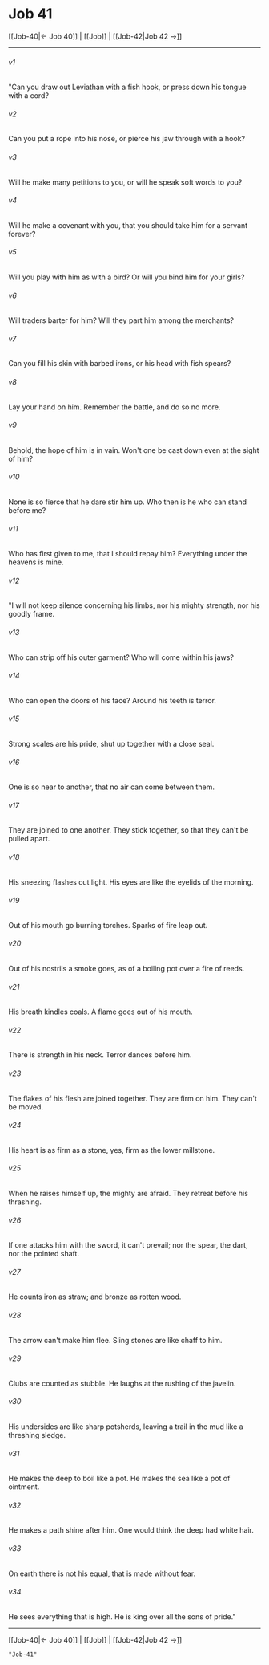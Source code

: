 # Job 41

[[Job-40|← Job 40]] | [[Job]] | [[Job-42|Job 42 →]]
***



###### v1 
"Can you draw out Leviathan with a fish hook, or press down his tongue with a cord? 

###### v2 
Can you put a rope into his nose, or pierce his jaw through with a hook? 

###### v3 
Will he make many petitions to you, or will he speak soft words to you? 

###### v4 
Will he make a covenant with you, that you should take him for a servant forever? 

###### v5 
Will you play with him as with a bird? Or will you bind him for your girls? 

###### v6 
Will traders barter for him? Will they part him among the merchants? 

###### v7 
Can you fill his skin with barbed irons, or his head with fish spears? 

###### v8 
Lay your hand on him. Remember the battle, and do so no more. 

###### v9 
Behold, the hope of him is in vain. Won't one be cast down even at the sight of him? 

###### v10 
None is so fierce that he dare stir him up. Who then is he who can stand before me? 

###### v11 
Who has first given to me, that I should repay him? Everything under the heavens is mine. 

###### v12 
"I will not keep silence concerning his limbs, nor his mighty strength, nor his goodly frame. 

###### v13 
Who can strip off his outer garment? Who will come within his jaws? 

###### v14 
Who can open the doors of his face? Around his teeth is terror. 

###### v15 
Strong scales are his pride, shut up together with a close seal. 

###### v16 
One is so near to another, that no air can come between them. 

###### v17 
They are joined to one another. They stick together, so that they can't be pulled apart. 

###### v18 
His sneezing flashes out light. His eyes are like the eyelids of the morning. 

###### v19 
Out of his mouth go burning torches. Sparks of fire leap out. 

###### v20 
Out of his nostrils a smoke goes, as of a boiling pot over a fire of reeds. 

###### v21 
His breath kindles coals. A flame goes out of his mouth. 

###### v22 
There is strength in his neck. Terror dances before him. 

###### v23 
The flakes of his flesh are joined together. They are firm on him. They can't be moved. 

###### v24 
His heart is as firm as a stone, yes, firm as the lower millstone. 

###### v25 
When he raises himself up, the mighty are afraid. They retreat before his thrashing. 

###### v26 
If one attacks him with the sword, it can't prevail; nor the spear, the dart, nor the pointed shaft. 

###### v27 
He counts iron as straw; and bronze as rotten wood. 

###### v28 
The arrow can't make him flee. Sling stones are like chaff to him. 

###### v29 
Clubs are counted as stubble. He laughs at the rushing of the javelin. 

###### v30 
His undersides are like sharp potsherds, leaving a trail in the mud like a threshing sledge. 

###### v31 
He makes the deep to boil like a pot. He makes the sea like a pot of ointment. 

###### v32 
He makes a path shine after him. One would think the deep had white hair. 

###### v33 
On earth there is not his equal, that is made without fear. 

###### v34 
He sees everything that is high. He is king over all the sons of pride."

***
[[Job-40|← Job 40]] | [[Job]] | [[Job-42|Job 42 →]]
```query 2021-09-27 16:03
"Job-41"
```